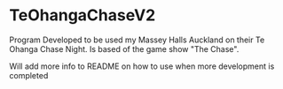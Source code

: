 # TeOhangaChaseV2
Program Developed to be used my Massey Halls Auckland on their Te Ohanga Chase Night. Is based of the game show "The Chase".

Will add more info to README on how to use when more development is completed 

